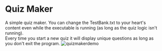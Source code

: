 # Quiz Maker
A simple quiz maker. You can change the TestBank.txt to your heart's content even while the executable is running (as long as the quiz logic isn't running). <br/>
Every time you start a new quiz it will display unique questions as long as you don't exit the program.
![quizmakerdemo](https://user-images.githubusercontent.com/47722033/161634015-5e82435c-b219-4fec-8ddf-50d90a02b584.gif)

